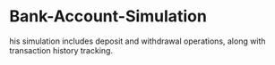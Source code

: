 # Bank-Account-Simulation
his simulation includes deposit and withdrawal operations, along with transaction history tracking.
